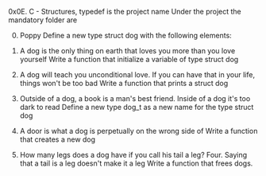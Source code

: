 0x0E. C - Structures, typedef is the project name
 Under the project the mandatory folder are

0. Poppy
Define a new type struct dog with the following elements:

1. A dog is the only thing on earth that loves you more than you love yourself
Write a function that initialize a variable of type struct dog

2. A dog will teach you unconditional love. If you can have that in your life, things won't be too bad
Write a function that prints a struct dog

3. Outside of a dog, a book is a man's best friend. Inside of a dog it's too dark to read
Define a new type dog_t as a new name for the type struct dog

4. A door is what a dog is perpetually on the wrong side of
Write a function that creates a new dog

5. How many legs does a dog have if you call his tail a leg? Four. Saying that a tail is a leg doesn't make it a leg
Write a function that frees dogs.
